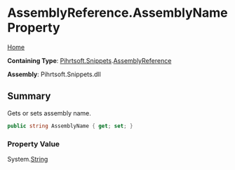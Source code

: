 # AssemblyReference\.AssemblyName Property

[Home](../../../../README.md)

**Containing Type**: [Pihrtsoft.Snippets](../../README.md)\.[AssemblyReference](../README.md)

**Assembly**: Pihrtsoft\.Snippets\.dll

## Summary

Gets or sets assembly name\.

```csharp
public string AssemblyName { get; set; }
```

### Property Value

System\.[String](https://docs.microsoft.com/en-us/dotnet/api/system.string)

